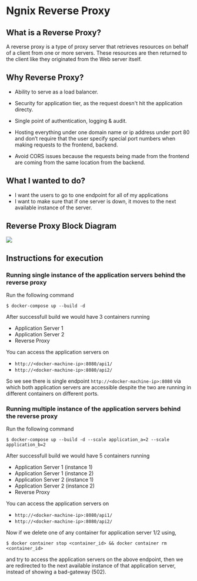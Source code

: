 # Ngnix Reverse Proxy

## What is a Reverse Proxy?

A reverse proxy is a type of proxy server that retrieves resources on behalf of a client from one or more servers. These resources are then returned to the client like they originated from the Web server itself.

## Why Reverse Proxy?

 - Ability to serve as a load balancer.

 - Security for application tier, as the request doesn't hit the application directy.

 - Single point of authentication, logging & audit.

 - Hosting everything under one domain name or ip address under port 80 and don’t require that the user specify special port numbers when making requests to the frontend, backend.

 - Avoid CORS issues because the requests being made from the frontend are coming from the same location from the backend.

## What I wanted to do?

 - I want the users to go to one endpoint for all of my applications
 - I want to make sure that if one server is down, it moves to the next available instance of the server.

## Reverse Proxy Block Diagram

![](https://miro.medium.com/max/975/1*eTp7F7eMq-BsZd2LZos94Q.png)

## Instructions for execution

### Running single instance of the application servers behind the reverse proxy

Run the following command

```
$ docker-compose up --build -d
```

After successfull build we would have 3 containers running 
 - Application Server 1
 - Application Server 2
 - Reverse Proxy

You can access the application servers on
 - ```http://<docker-machine-ip>:8080/api1/```
 - ```http://<docker-machine-ip>:8080/api2/```

So we see there is single endpoint ```http://<docker-machine-ip>:8080``` via which both application servers are accessible despite the two are running in different containers on different ports.

### Running multiple instance of the application servers behind the reverse proxy

Run the following command

```
$ docker-compose up --build -d --scale application_a=2 --scale application_b=2
```

After successfull build we would have 5 containers running 
 - Application Server 1 (instance 1)
 - Application Server 1 (instance 2)
 - Application Server 2 (instance 1)
 - Application Server 2 (instance 2)
 - Reverse Proxy

You can access the application servers on
 - ```http://<docker-machine-ip>:8080/api1/```
 - ```http://<docker-machine-ip>:8080/api2/```

Now if we delete one of any container for application server 1/2 using,

```
$ docker container stop <container_id> && docker container rm <container_id>
```

and try to access the application servers on the above endpoint, then we are redirected to the next available instance of that application server, instead of showing a bad-gateway (502).